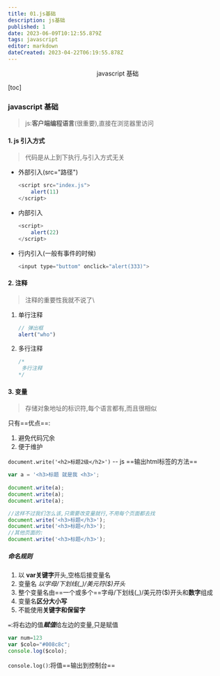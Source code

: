 ```yaml
---
title: 01.js基础
description: js基础
published: 1
date: 2023-06-09T10:12:55.879Z
tags: javascript
editor: markdown
dateCreated: 2023-04-22T06:19:55.878Z
---
```


<center>javascript 基础</center>

[toc]



### javascript 基础

> js:**客户端编程语言**(很重要),直接在浏览器里访问



#### 1. js 引入方式

> 代码是从上到下执行,与引入方式无关

* 外部引入(src="路径")

  ```js
  <script src="index.js">
      alert(11)
  </script>
  ```

* 内部引入

  ```js
  <script>
      alert(22)
  </script>
  ```

* 行内引入(一般有事件的时候)

  ```js
  <input type="buttom" onclick="alert(333)">
  ```



#### 2. 注释

> 注释的重要性我就不说了\

1. 单行注释

   ```js
   // 弹出框
   alert("who")
   ```

2. 多行注释

   ```js
   /*
   	多行注释
   */
   ```

   

#### 3. 变量

> 存储对象地址的标识符,每个语言都有,而且很相似

只有==优点==:

1. 避免代码冗余
2. 便于维护

`document.write('<h2>标题2级</h2>')` -- js ==输出html标签的方法==

```js
var a = '<h3>标题 就是我 <h3>';
    
document.write(a);
document.write(a);
document.write(a);

//这样不过我们怎么该,只需要改变量就行,不用每个页面都去找
document.write('<h3>标题</h3>');
document.write('<h3>标题</h3>');
//其他页面的:
document.write('<h3>标题</h3>');
```



##### 命名规则

1. 以 **var关键字**开头,空格后接变量名
2. 变量名 *以字母/下划线(_)/美元符($)开头*
3. 整个变量名由==一个或多个==字母/下划线(_)/美元符($)开头和**数字**组成
4. 变量名**区分大小写**
5. 不能使用**关键字和保留字**



`=`:将右边的值***赋值***给左边的变量,只是赋值

```js
var num=123
var $colo="#008c8c";
console.log($colo);
```

`console.log()`:将值==输出到控制台==

